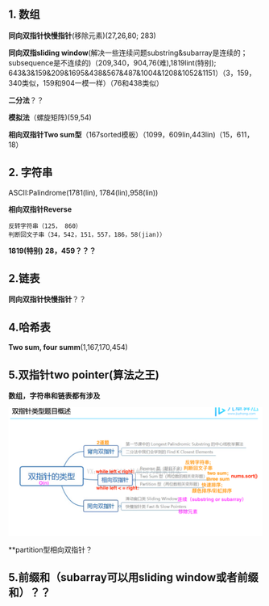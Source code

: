 ## 1. 数组
**同向双指针快慢指针**(移除元素)(27,26,80; 283)

**同向双指sliding window**(解决一些连续问题substring&subarray是连续的；subsequence是不连续的)（209,340，904,76(难),1819lint(特别); 643&3&159&209&1695&438&567&487&1004&1208&1052&1151）（3，159，340类似，159和904一模一样）（76和438类似）

**二分法**？？

**模拟法**（螺旋矩阵)(59,54)

**相向双指针Two sum型**（167sorted模板）（1099，609lin,443lin)（15，611，18）

## 2. 字符串
ASCII:Palindrome(1781(lin), 1784(lin),958(lin))

**相向双指针Reverse**
```
反转字符串（125， 860）
判断回文子串（34，542，151，557，186，58(jian)）
```
**1819(特别)**
**28，459？？？**

## 2.链表
**同向双指针快慢指针**？？

## 4.哈希表
**Two sum, four summ**(1,167,170,454)

## 5.双指针two pointer(算法之王)
**数组，字符串和链表都有涉及**

![a](https://github.com/SSRRBB/Leetcode/blob/main/Images/250.png)

**partition型相向双指针？
## 5.**前缀和**（subarray可以用sliding window或者前缀和）？？




